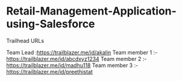 # Retail-Management-Application-using-Salesforce

Trailhead URLs

Team Lead :https://trailblazer.me/id/akalin
Team member 1 :- https://trailblazer.me/id/abcdxyz1234
Team member 2 :-  https://trailblazer.me/id/madhu118
Team member 3 :-  https://trailblazer.me/id/preethistat
